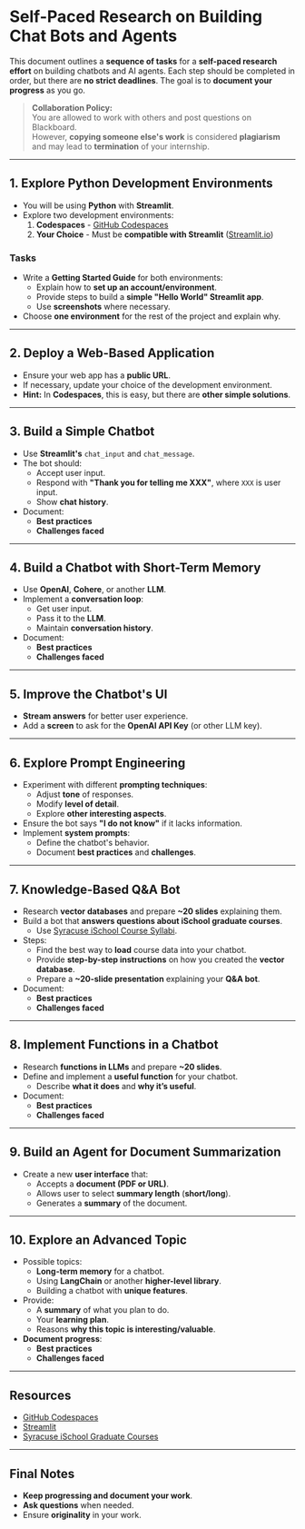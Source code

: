 # Self-Paced Research on Building Chat Bots and Agents

This document outlines a **sequence of tasks** for a **self-paced research effort** on building chatbots and AI agents. Each step should be completed in order, but there are **no strict deadlines**. The goal is to **document your progress** as you go.

> **Collaboration Policy:**  
> You are allowed to work with others and post questions on Blackboard.  
> However, **copying someone else's work** is considered **plagiarism** and may lead to **termination** of your internship.

---

## **1. Explore Python Development Environments**
- You will be using **Python** with **Streamlit**.
- Explore two development environments:
  1. **Codespaces** - [GitHub Codespaces](https://github.com/features/codespaces)
  2. **Your Choice** - Must be **compatible with Streamlit** ([Streamlit.io](https://streamlit.io))

### **Tasks**
- Write a **Getting Started Guide** for both environments:
  - Explain how to **set up an account/environment**.
  - Provide steps to build a **simple "Hello World" Streamlit app**.
  - Use **screenshots** where necessary.
- Choose **one environment** for the rest of the project and explain why.

---

## **2. Deploy a Web-Based Application**
- Ensure your web app has a **public URL**.
- If necessary, update your choice of the development environment.
- **Hint:** In **Codespaces**, this is easy, but there are **other simple solutions**.

---

## **3. Build a Simple Chatbot**
- Use **Streamlit's** `chat_input` and `chat_message`.
- The bot should:
  - Accept user input.
  - Respond with **"Thank you for telling me XXX"**, where `XXX` is user input.
  - Show **chat history**.
- Document:
  - **Best practices**
  - **Challenges faced**

---

## **4. Build a Chatbot with Short-Term Memory**
- Use **OpenAI**, **Cohere**, or another **LLM**.
- Implement a **conversation loop**:
  - Get user input.
  - Pass it to the **LLM**.
  - Maintain **conversation history**.
- Document:
  - **Best practices**
  - **Challenges faced**

---

## **5. Improve the Chatbot's UI**
- **Stream answers** for better user experience.
- Add a **screen** to ask for the **OpenAI API Key** (or other LLM key).

---

## **6. Explore Prompt Engineering**
- Experiment with different **prompting techniques**:
  - Adjust **tone** of responses.
  - Modify **level of detail**.
  - Explore **other interesting aspects**.
- Ensure the bot says **"I do not know"** if it lacks information.
- Implement **system prompts**:
  - Define the chatbot's behavior.
  - Document **best practices** and **challenges**.

---

## **7. Knowledge-Based Q&A Bot**
- Research **vector databases** and prepare **~20 slides** explaining them.
- Build a bot that **answers questions about iSchool graduate courses**.
  - Use [Syracuse iSchool Course Syllabi](https://answers.syr.edu/display/ischool/iSchool+Graduate+Courses).
- Steps:
  - Find the best way to **load** course data into your chatbot.
  - Provide **step-by-step instructions** on how you created the **vector database**.
  - Prepare a **~20-slide presentation** explaining your **Q&A bot**.
- Document:
  - **Best practices**
  - **Challenges faced**

---

## **8. Implement Functions in a Chatbot**
- Research **functions in LLMs** and prepare **~20 slides**.
- Define and implement a **useful function** for your chatbot.
  - Describe **what it does** and **why it’s useful**.
- Document:
  - **Best practices**
  - **Challenges faced**

---

## **9. Build an Agent for Document Summarization**
- Create a new **user interface** that:
  - Accepts a **document (PDF or URL)**.
  - Allows user to select **summary length** (**short/long**).
  - Generates a **summary** of the document.

---

## **10. Explore an Advanced Topic**
- Possible topics:
  - **Long-term memory** for a chatbot.
  - Using **LangChain** or another **higher-level library**.
  - Building a chatbot with **unique features**.
- Provide:
  - A **summary** of what you plan to do.
  - Your **learning plan**.
  - Reasons **why this topic is interesting/valuable**.
- **Document progress**:
  - **Best practices**
  - **Challenges faced**

---

## **Resources**
- [GitHub Codespaces](https://github.com/features/codespaces)
- [Streamlit](https://streamlit.io/)
- [Syracuse iSchool Graduate Courses](https://answers.syr.edu/display/ischool/iSchool+Graduate+Courses)

---

## **Final Notes**
- **Keep progressing and document your work**.
- **Ask questions** when needed.
- Ensure **originality** in your work.

